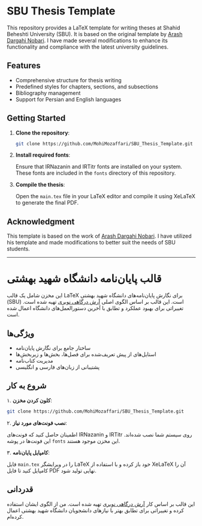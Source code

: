 # SBU Thesis Template

This repository provides a LaTeX template for writing theses at Shahid Beheshti University (SBU). It is based on the original template by [Arash Dargahi Nobari](https://github.com/arashdn/sbu-thesis). I have made several modifications to enhance its functionality and compliance with the latest university guidelines.

## Features

- Comprehensive structure for thesis writing
- Predefined styles for chapters, sections, and subsections
- Bibliography management
- Support for Persian and English languages

## Getting Started

1. **Clone the repository**:

   ```bash
   git clone https://github.com/MohiMozaffari/SBU_Thesis_Template.git
   ```

2. **Install required fonts**:

   Ensure that IRNazanin and IRTitr fonts are installed on your system. These fonts are included in the `fonts` directory of this repository.

3. **Compile the thesis**:

   Open the `main.tex` file in your LaTeX editor and compile it using XeLaTeX to generate the final PDF.

## Acknowledgment

This template is based on the work of [Arash Dargahi Nobari](https://github.com/arashdn/sbu-thesis). I have utilized his template and made modifications to better suit the needs of SBU students.

---

# قالب پایان‌نامه دانشگاه شهید بهشتی

این مخزن شامل یک قالب LaTeX برای نگارش پایان‌نامه‌های دانشگاه شهید بهشتی (SBU) است. این قالب بر اساس الگوی اصلی [آرش درگاهی نوبری](https://github.com/arashdn/sbu-thesis) تهیه شده است. تغییراتی برای بهبود عملکرد و تطابق با آخرین دستورالعمل‌های دانشگاه اعمال شده است.

## ویژگی‌ها

- ساختار جامع برای نگارش پایان‌نامه
- استایل‌های از پیش تعریف‌شده برای فصل‌ها، بخش‌ها و زیربخش‌ها
- مدیریت کتاب‌نامه
- پشتیبانی از زبان‌های فارسی و انگلیسی

## شروع به کار

۱. **کلون کردن مخزن**:

   ```bash
   git clone https://github.com/MohiMozaffari/SBU_Thesis_Template.git
   ```

۲. **نصب فونت‌های مورد نیاز**:

   اطمینان حاصل کنید که فونت‌های IRNazanin و IRTitr روی سیستم شما نصب شده‌اند. این فونت‌ها در پوشه `fonts` این مخزن موجود هستند.

۳. **کامپایل پایان‌نامه**:

   فایل `main.tex` را در ویرایشگر LaTeX خود باز کرده و با استفاده از XeLaTeX آن را کامپایل کنید تا فایل PDF نهایی تولید شود.

## قدردانی

این قالب بر اساس کار [آرش درگاهی نوبری](https://github.com/arashdn/sbu-thesis) تهیه شده است. من از الگوی ایشان استفاده کرده و تغییراتی برای تطابق بهتر با نیازهای دانشجویان دانشگاه شهید بهشتی اعمال کرده‌ام.
